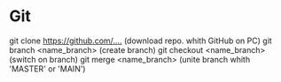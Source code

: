# ______________________________Git______________________________

git clone <https://github.com/....> (download repo. whith GitHub on PC)
    git branch <name_branch> (create branch)
git checkout <name_branch> (switch on branch)
    git merge <name_branch> (unite branch whith 'MASTER' or 'MAIN')